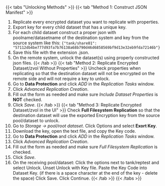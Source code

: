 ---
---

{{< tabs "Unlocking Methods" >}}
{{< tab "Method 1: Construct JSON Manifest" >}}
1. Replicate every encrypted dataset you want to replicate with properties. 
2. Export key for every child dataset that has a unique key. 
3. For each child dataset construct a proper json with poolname/datasetname of the destination system and key from the source system like this: 
   `{"tank/share01": "57112db4be777d93fa7b76138a68b790d46d6858569bf9d13e32eb9fda72146b"}`
5. Save this file with the extension <file>.json<file>. 
6. On the remote system, unlock the dataset(s) using properly constructed <file>json<file> files.
{{< /tab >}}
{{< tab "Method 2: Replicate Encrypted Dataset/zvol Without Properties" >}}
Uncheck properties when replicating so that the destination dataset will not be encrypted on the remote side and will not require a key to unlock.
1. Go to **Data Protection** and click *ADD* in the *Replication Tasks* window.
2. Click *Advanced Replication Creation*.
3. Fill out the form as needed and make sure *Include Dataset Properties* is **NOT** checked.
4. Click *Save*.
{{< /tab >}}
{{< tab "Method 3: Replicate Encrypted Dataset/zvol in the UI" >}}
Check **Full Filesystem Replication** so that the destination dataset will use the exported Encryption key from the source pool/dataset to unlock.
1. Go to *Storage -> pool/root dataset*. Click Options and select **Exort Key**.
2. Download the key, open the text file, and copy the Key code.
3. Go to **Data Protection** and click *ADD* in the *Replication Tasks* window.
4. Click *Advanced Replication Creation*.
5. Fill out the form as needed and make sure *Full Filesystem Replication* is checked.
6. Click *Save*.
7. On the receiving pool/dataset:
   Click the options next to tank/reptest and select Unlock.
   Unset Unlock with Key file.
   Paste the Key Code into Dataset Key. (if there is a space character at the end of the key - delete the space)
   Click Save.
   Click Continue.
{{< /tab >}}
{{< /tabs >}}
